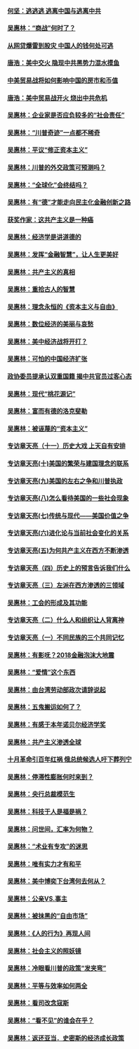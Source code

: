 #### [何坚：逃逃逃 逃离中国与逃离中共](../pages/nsc423/n10592891.md?t=10090932) 

#### [吴惠林：“商战”何时了？](../pages/nsc423/n10573558.md?t=10090932) 

#### [从网贷爆雷到股灾 中国人的钱何处可逃](../pages/nsc423/n10572800.md?t=10090932) 

#### [唐浩：美中交火 隐现中共黑势力混水摸鱼](../pages/nsc423/n10544040.md?t=10090932) 

#### [中美贸易战将如何影响中国的房市和币值](../pages/nsc423/n10543697.md?t=10090932) 

#### [唐浩：美中贸易战开火 烧出中共危机](../pages/nsc423/n10540126.md?t=10090932) 

#### [吴惠林：企业家是否应负较多的“社会责任”](../pages/nsc423/n10535022.md?t=10090932) 

#### [吴惠林：“川普奇迹”一点都不稀奇](../pages/nsc423/n10512808.md?t=10090932) 

#### [吴惠林：平议“修正资本主义”](../pages/nsc423/n10495724.md?t=10090932) 

#### [吴惠林：川普的外交政策可预测吗？](../pages/nsc423/n10462387.md?t=10090932) 

#### [吴惠林：“全球化”会终结吗？](../pages/nsc423/n10452838.md?t=10090932) 

#### [吴惠林：有“德”才能走向民主化金融创新之路](../pages/nsc423/n10432292.md?t=10090932) 

#### [获奖作家：这共产主义是一种癌](../pages/nsc423/n10431541.md?t=10090932) 

#### [吴惠林：经济学是讲道德的](../pages/nsc423/n10398014.md?t=10090932) 

#### [吴惠林：发挥“金融智慧”，让人生更美好](../pages/nsc423/n10375019.md?t=10090932) 

#### [吴惠林：共产主义的真相](../pages/nsc423/n10351394.md?t=10090932) 

#### [吴惠林：重拾古人的智慧](../pages/nsc423/n10337691.md?t=10090932) 

#### [吴惠林：理念永恒的《资本主义与自由》](../pages/nsc423/n10316274.md?t=10090932) 

#### [吴惠林：数位经济的美丽与哀愁](../pages/nsc423/n10292946.md?t=10090932) 

#### [吴惠林：美中经济战将开打？](../pages/nsc423/n10258825.md?t=10090932) 

#### [吴惠林：可怕的中国经济扩张](../pages/nsc423/n10219147.md?t=10090932) 

#### [政协委员提承认双重国籍 揭中共官员过客心态](../pages/nsc423/n10208809.md?t=10090932) 

#### [吴惠林：现代“桃花源记”](../pages/nsc423/n10185234.md?t=10090932) 

#### [吴惠林：富而有德的洛克斐勒](../pages/nsc423/n10142264.md?t=10090932) 

#### [吴惠林：被诬蔑的“资本主义”](../pages/nsc423/n10124816.md?t=10090932) 

#### [专访章天亮（十一）历史大戏 上天自有安排](../pages/nsc423/n10094905.md?t=10090932) 

#### [专访章天亮(十)美国的繁荣与建国理念的联系](../pages/nsc423/n10094899.md?t=10090932) 

#### [专访章天亮(九)美国的左右之争和川普执政](../pages/nsc423/n10094889.md?t=10090932) 

#### [专访章天亮(八)怎么看待美国的一些社会现象](../pages/nsc423/n10094857.md?t=10090932) 

#### [专访章天亮(七)传统与现代——美国价值之争](../pages/nsc423/n10093140.md?t=10090932) 

#### [专访章天亮(六)进化论与当前社会变化的关系](../pages/nsc423/n10092036.md?t=10090932) 

#### [专访章天亮(五)为何共产主义在西方不断渗透](../pages/nsc423/n10083620.md?t=10090932) 

#### [专访章天亮（四）历史上的预言告诉我们什么](../pages/nsc423/n10083606.md?t=10090932) 

#### [专访章天亮（三）左派在西方渗透的三领域](../pages/nsc423/n10081115.md?t=10090932) 

#### [吴惠林：工会的形成及其功能](../pages/nsc423/n10080633.md?t=10090932) 

#### [专访章天亮（二）什么人和组织让人背离神](../pages/nsc423/n10076637.md?t=10090932) 

#### [专访章天亮（一）不同民族的三个共同记忆](../pages/nsc423/n10074188.md?t=10090932) 

#### [吴惠林：有影呒？2018金融泡沫大地震](../pages/nsc423/n10040534.md?t=10090932) 

#### [吴惠林：“爱情”这个东西](../pages/nsc423/n10019423.md?t=10090932) 

#### [吴惠林：由台湾劳动部政次请辞说起](../pages/nsc423/n9979679.md?t=10090932) 

#### [吴惠林：五鬼搬运如何了？](../pages/nsc423/n9925338.md?t=10090932) 

#### [吴惠林：有感于本年诺贝尔经济学奖](../pages/nsc423/n9871883.md?t=10090932) 

#### [吴惠林：共产主义渗透全球](../pages/nsc423/n9812748.md?t=10090932) 

#### [十月革命引百年红祸 俄总统候选人吁下葬列宁](../pages/nsc423/n9810182.md?t=10090932) 

#### [吴惠林：停滞性膨胀何时来到？](../pages/nsc423/n9764136.md?t=10090932) 

#### [吴惠林：央行总裁模范生](../pages/nsc423/n9728134.md?t=10090932) 

#### [吴惠林：科技于人是福是祸？](../pages/nsc423/n9672982.md?t=10090932) 

#### [吴惠林：问世间，汇率为何物？](../pages/nsc423/n9621788.md?t=10090932) 

#### [吴惠林：“术业有专攻”的迷思](../pages/nsc423/n9580363.md?t=10090932) 

#### [吴惠林：唯有实力才有和平](../pages/nsc423/n9529599.md?t=10090932) 

#### [吴惠林：美中博奕下台湾何去何从？](../pages/nsc423/n9483598.md?t=10090932) 

#### [吴惠林：公亲VS.事主](../pages/nsc423/n9425637.md?t=10090932) 

#### [吴惠林：被抹黑的“自由市场”](../pages/nsc423/n9351545.md?t=10090932) 

#### [吴惠林：《人的行为》再现人间](../pages/nsc423/n9296339.md?t=10090932) 

#### [吴惠林：社会主义的照妖镜](../pages/nsc423/n9243460.md?t=10090932) 

#### [吴惠林：冷眼看川普的政策“发夹弯”](../pages/nsc423/n9120684.md?t=10090932) 

#### [吴惠林：平等与效率如何两全](../pages/nsc423/n9075430.md?t=10090932) 

#### [吴惠林：看司改念寇斯](../pages/nsc423/n9024915.md?t=10090932) 

#### [吴惠林：“看不见”的谁会在乎？](../pages/nsc423/n8977488.md?t=10090932) 

#### [吴惠林：返还亚当．史密斯的经济成长政策](../pages/nsc423/n8931896.md?t=10090932) 

